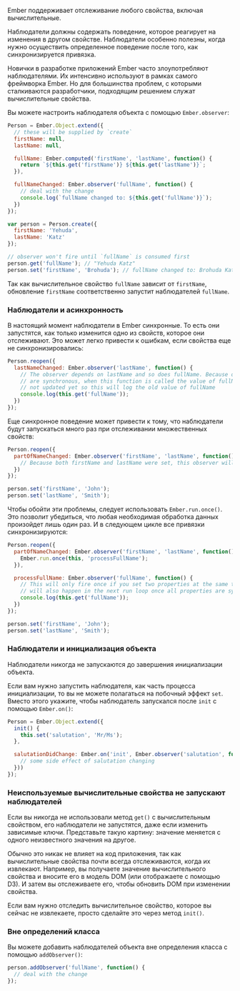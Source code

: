 Ember поддерживает отслеживание любого свойства, включая вычислительные.

Наблюдатели должны содержать поведение, которое реагирует на изменения в другом свойстве.
Наблюдатели особенно полезны, когда нужно осуществить определенное поведение после того, как синхронизируется привязка.

Новички в разработке приложений Ember часто злоупотребляют наблюдателями. Их интенсивно используют в рамках самого фреймворка Ember. Но для большинства проблем, с которыми сталкиваются разработчики, подходящим решением служат вычислительные свойства.

Вы можете настроить наблюдателя объекта с помощью `Ember.observer`:

```javascript
Person = Ember.Object.extend({
  // these will be supplied by `create`
  firstName: null,
  lastName: null,

  fullName: Ember.computed('firstName', 'lastName', function() {
    return `${this.get('firstName')} ${this.get('lastName')}`;
  }),

  fullNameChanged: Ember.observer('fullName', function() {
    // deal with the change
    console.log(`fullName changed to: ${this.get('fullName')}`);
  })
});

var person = Person.create({
  firstName: 'Yehuda',
  lastName: 'Katz'
});

// observer won't fire until `fullName` is consumed first
person.get('fullName'); // "Yehuda Katz"
person.set('firstName', 'Brohuda'); // fullName changed to: Brohuda Katz
```

Так как вычислительное свойство `fullName` зависит от `firstName`, обновление `firstName` соответственно запустит наблюдателей `fullName`.

### Наблюдатели и асинхронность

В настоящий момент наблюдатели в Ember синхронные. То есть они запустятся, как только изменится одно из свойств, которое они отслеживают. Это может легко привести к ошибкам, если свойства еще не синхронизировались:

```javascript
Person.reopen({
  lastNameChanged: Ember.observer('lastName', function() {
    // The observer depends on lastName and so does fullName. Because observers
    // are synchronous, when this function is called the value of fullName is
    // not updated yet so this will log the old value of fullName
    console.log(this.get('fullName'));
  })
});
```

Еще синхронное поведение может привести к тому, что наблюдатели будут запускаться много раз при отслеживании множественных свойств:

```javascript
Person.reopen({
  partOfNameChanged: Ember.observer('firstName', 'lastName', function() {
    // Because both firstName and lastName were set, this observer will fire twice.
  })
});

person.set('firstName', 'John');
person.set('lastName', 'Smith');
```

Чтобы обойти эти проблемы, следует использовать `Ember.run.once()`. Это позволит убедиться, что любая необходимая обработка данных произойдет лишь один раз. И в следующем цикле все привязки синхронизируются:

```javascript
Person.reopen({
  partOfNameChanged: Ember.observer('firstName', 'lastName', function() {
    Ember.run.once(this, 'processFullName');
  }),

  processFullName: Ember.observer('fullName', function() {
    // This will only fire once if you set two properties at the same time, and
    // will also happen in the next run loop once all properties are synchronized
    console.log(this.get('fullName'));
  })
});

person.set('firstName', 'John');
person.set('lastName', 'Smith');
```

### Наблюдатели и инициализация объекта

Наблюдатели никогда не запускаются до завершения инициализации объекта.

Если вам нужно запустить наблюдателя, как часть процесса инициализации, то вы не можете полагаться на побочный эффект `set`. Вместо этого укажите, чтобы наблюдатель запускался после `init` с помощью `Ember.on()`:

```javascript
Person = Ember.Object.extend({
  init() {
    this.set('salutation', 'Mr/Ms');
  },

  salutationDidChange: Ember.on('init', Ember.observer('salutation', function() {
    // some side effect of salutation changing
  }))
});
```

### Неиспользуемые вычислительные свойства не запускают наблюдателей

Если вы никогда не использовали метод `get()` с вычислительным свойством, его наблюдатели не запустятся, даже если изменить зависимые ключи. Представьте такую картину: значение меняется с одного неизвестного значения на другое.

Обычно это никак не влияет на код приложения, так как вычислительные свойства почти всегда отслеживаются, когда их извлекают. Например, вы получаете значение вычислительного свойства и вносите его в модель DOM (или отображаете с помощью D3). И затем вы отслеживаете его, чтобы обновить DOM при изменении свойства.

Если вам нужно отследить вычислительное свойство, которое вы сейчас не извлекаете, просто сделайте это через метод `init()`.

### Вне определений класса

Вы можете добавить наблюдателей объекта вне определения класса с помощью `addObserver()`:

```javascript
person.addObserver('fullName', function() {
  // deal with the change
});
```